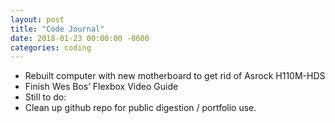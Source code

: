 ```yaml
---
layout: post
title: "Code Journal"
date: 2018-01-23 00:00:00 -0600
categories: coding
---
```


- Rebuilt computer with new motherboard to get rid of Asrock H110M-HDS
- Finish Wes Bos’ Flexbox Video Guide
- Still to do:
- Clean up github repo for public digestion / portfolio use.
